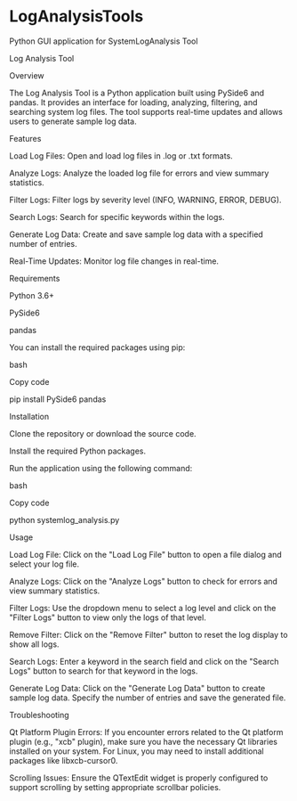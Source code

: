 # LogAnalysisTools
Python GUI application for SystemLogAnalysis Tool

Log Analysis Tool

Overview

The Log Analysis Tool is a Python application built using PySide6 and pandas. It provides an interface for loading, analyzing, filtering, and searching system log files. The tool supports real-time updates and allows users to generate sample log data.

Features

Load Log Files: Open and load log files in .log or .txt formats.

Analyze Logs: Analyze the loaded log file for errors and view summary statistics.

Filter Logs: Filter logs by severity level (INFO, WARNING, ERROR, DEBUG).

Search Logs: Search for specific keywords within the logs.

Generate Log Data: Create and save sample log data with a specified number of entries.

Real-Time Updates: Monitor log file changes in real-time.

Requirements

Python 3.6+

PySide6

pandas

You can install the required packages using pip:


bash

Copy code

pip install PySide6 pandas

Installation

Clone the repository or download the source code.

Install the required Python packages.


Run the application using the following command:

bash

Copy code

python systemlog_analysis.py

Usage

Load Log File: Click on the "Load Log File" button to open a file dialog and select your log file.

Analyze Logs: Click on the "Analyze Logs" button to check for errors and view summary statistics.

Filter Logs: Use the dropdown menu to select a log level and click on the "Filter Logs" button to view only the logs of that level.

Remove Filter: Click on the "Remove Filter" button to reset the log display to show all logs.

Search Logs: Enter a keyword in the search field and click on the "Search Logs" button to search for that keyword in the logs.

Generate Log Data: Click on the "Generate Log Data" button to create sample log data. Specify the number of entries and save the generated file.

Troubleshooting

Qt Platform Plugin Errors: If you encounter errors related to the Qt platform plugin (e.g., "xcb" plugin), make sure you have the necessary Qt libraries installed on your system. For Linux, you may need to install additional packages like libxcb-cursor0.


Scrolling Issues: Ensure the QTextEdit widget is properly configured to support scrolling by setting appropriate scrollbar policies.
